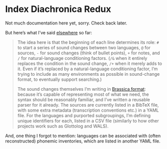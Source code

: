 # Index Diachronica Redux

Not much documentation here yet, sorry. Check back later.

But here’s what I’ve said [elsewhere](https://verduria.org/viewtopic.php?p=76245#p76245) so far:

> The idea here is that the beginning of each line determines its role:
> `#` to start a series of sound changes between two languages, `@` for sources, `-` for sound changes (think of bullet points), `+` for notes, and `/` for natural-language conditioning factors.
> (`/&` when it entirely replaces the condition in the sound change, `/+` when it merely adds to it.
> Even if it’s replaced by a natural-language conditioning factor, I’m trying to include as many environments as possible in sound-change format, to eventually support searching.)
>
> The sound changes themselves I’m writing in [Brassica format](https://github.com/bradrn/brassica/blob/master/Documentation.md):
> because it’s capable of representing most of what we need, the syntax should be reasonably familiar, and I’ve written a reusable parser for it already.
> The sources are currently listed in a BibTeX file, with some extra metadata (transcription conventions etc.) in a YAML file.
> For the languages and purported subgroupings, I’m defining unique identifiers for each, listed in a CSV file (similarly to how other projects work such as Glottolog and WALS).

And, one thing I forgot to mention: languages can be associated with (often reconstructed) phonemic inventories, which are listed in another YAML file.

